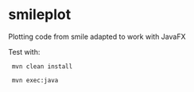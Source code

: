 # smileplot
Plotting code from smile adapted to work with JavaFX

Test with:

     mvn clean install
   
     mvn exec:java

